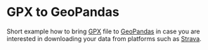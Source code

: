 # GPX to GeoPandas
Short example how to bring [GPX](https://en.wikipedia.org/wiki/GPS_Exchange_Format) file to [GeoPandas](http://geopandas.org/) in case you are interested in downloading your data from platforms such as [Strava](https://www.strava.com/?hl=de).
